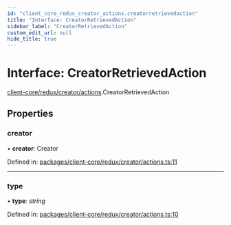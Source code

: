 ```yaml
---
id: "client_core_redux_creator_actions.creatorretrievedaction"
title: "Interface: CreatorRetrievedAction"
sidebar_label: "CreatorRetrievedAction"
custom_edit_url: null
hide_title: true
---
```


# Interface: CreatorRetrievedAction

[client-core/redux/creator/actions](../modules/client_core_redux_creator_actions.md).CreatorRetrievedAction

## Properties

### creator

• **creator**: Creator

Defined in: [packages/client-core/redux/creator/actions.ts:11](https://github.com/xr3ngine/xr3ngine/blob/5c3dcaef1/packages/client-core/redux/creator/actions.ts#L11)

___

### type

• **type**: *string*

Defined in: [packages/client-core/redux/creator/actions.ts:10](https://github.com/xr3ngine/xr3ngine/blob/5c3dcaef1/packages/client-core/redux/creator/actions.ts#L10)
